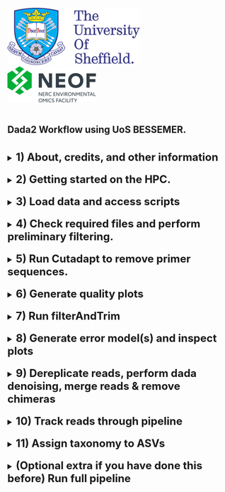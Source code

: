 <img src="images/shef_logo.png"
     alt="Sheffield University Icon"
     style="left; margin-right: 10px;" />
<img src="images/NEOF.png"
    alt="NEOF Icon"
    style="left; margin-right: 10px;" />
<br>
<br>
## Dada2 Workflow using UoS BESSEMER.
<br>
<font size="4">
<details><summary><font size="5"><b>1) About, credits, and other information</b></font></summary>
  <br>
  <br>
  This HPC tutorial is based largely upon the dada2 (v.1.8) tutorial published by
  Benjamin Callahan on the dada2 GitHub page
  (https://benjjneb.github.io/dada2/tutorial_1_8.html).

  The core of the data processing is identical to that in the above, with modifications
  to allow it to be easily run on a remote HPC system.

  Whilst it has been written for use with The University of Sheffield's
  [BESSEMER](https://docs.hpc.shef.ac.uk/en/latest/bessemer/index.html) system,
  the below should be applicable to any GNU/Linux based HPC system, with
  appropriate modification (your mileage may vary).

  Code which the user (that's you) must run is highlighted in a code block like this:
  ```
  I am code - you must run me
  ```
  Sometimes the desired output from a command is included in the code block as a comment.
  For example:
  ```
  Running this command
  # Should produce this output
  ```

  Filepaths within normal text are within single quote marks, like this:

  '/home/user/a_file_path'
  <br><br>
  Contact: Graeme Fox //  g.fox@sheffield.ac.uk
  </details>
<br>
<details><summary><font size="5"><b>2) Getting started on the HPC.</b></font></summary>
  <br>
  <br>
  <font size="4"><b>2.1) Access the HPC</b></font>
  <br>
  To access the BESSEMER high-performance computer (HPC) you must be connected
  to the university network - this can be achieved remotely by using the
  virtual private network (VPN) service.

  [Please see the university IT pages for details on how to connect to the VPN.](https://students.sheffield.ac.uk/it-services/vpn)

  Once connected to the VPN you also need to connect to the HPC using a secure shell (SSH)
  connection. This can be achieved using the command line on your system or a software package
  such as [MobaXterm](https://mobaxterm.mobatek.net/).

  [See the university pages for guidance on how to connect to the VPN](https://docs.hpc.shef.ac.uk/en/latest/hpc/index.html).

  <br>
  <font size="4"><b>2.2) Access a worker node on BESSEMER</b></font>
  <br>
  Once you have successfully logged into BESSEMER, you need to access a worker node:

  ```
  srun --pty bash -l
  ```
  You should see that the command prompt has changed from

  ```
  [<user>@bessemer-login2 ~]$
  ```
  to
  ```
  [<user>@bessemer-node001 ~]$
  ```
  ...where \<user\> is your The University of Sheffield (TUoS) IT username.


  <br>
  <font size="4"><b>2.3) Load the Genomics Software Repository</b></font>
  <br>
  The Genomics Software Repository contains several pre-loaded pieces of software
  useful for a range of genomics-based analyses, including this one.

  Did you receive the following message when you accessed the worker node?
  ```
  Your account is set up to use the Genomics Software Repository
  ```

  If so, you are set up and do not need to do the following step.
  If not, enter the following:
  ```
  echo -e "if [[ -e '/usr/local/extras/Genomics' ]];\nthen\n\tsource /usr/local/extras/Genomics/.bashrc\nfi" >> $HOME/.bash_profile
  ```
  ...and then re-load your profile:
  ```
  source ~/.bash_profile
  ```
  Upon re-loading, you should see the message relating to the Genomics Software Repository above.

  <font size="4"><b>2.4) Running scripts on the HPC cluster</b></font>
  <br>
  Each step in the following workflow consist of two separate scripts; an R script (file extension: .R)
  and a shell script (file extension: .sh).
  <br>
  The R script contains the instructions to perform the dada2 analysis and by submitting it as a
  script rather than individual commands, as you may be used to doing in RStudio, we can run lots
  of steps in succession without requiring any additional input.
  <br>
  In order to submit a job to the high performance computing (HPC) cluster we need to wrap the R script
  up in a shell script - this script requests resources and adds our job into the queue.

  An example of a pair of these scripts can be seen in the 'scripts' directory

  ```
  ls scripts/01*
  scripts/01_remove_Ns.R  scripts/01_run_remove_Ns.sh
  ```

  To add our 'remove Ns' job to the job scheduler, we would submit the shell script using 'qsub'
  (don't do this yet, simply an example).

  ```
  ## EXAMPLE, DON'T RUN
  qsub scripts/scripts/01_run_remove_Ns.sh
  ```

  We could then view the job that we have submitted to the job queue using 'squeue'.

  ```
  squeue --me

  ```

  The job will then receive the allocated resources, the task will run, and the appropriate output files generated.
  In the following workflow, since the output from a particular step is often the input for the next step, you need
  to wait for each job to finish before submitting the next.
  You have the option to provide an email address to receive a notification when each job is complete.


  <br>
  <font size="4"><b>2.5) Passing command line arguments to a script</b></font>
  <br>
  As well as running the standardised dada2 scripts there are some parameters which will be unique to you, or
  your project. For example, these might be your primer sequences or trimming parameters.<br>

  To run a script with these extra parameters (termed 'arguments') we supply them on the command line with a 'flag'.
  For example, you might supply your email address to a script using the '-E' flag as

  ```
  a_demo_script.sh -E <user>@university.ac.uk
  ```
  </details>
  <br>

  <details><summary><font size="5"><b>3) Load data and access scripts</b></font></summary>
  <br>
  <br>
  <font size="4"><b>3.1) Create a working directory and load your data</b></font>
  <br>
  You should work in the directory '/fastdata' on BESSEMER as this allows shared access to your files
  and commands, useful for troubleshooting.

  Check if you already have a directory in '/fastdata' by running the command exactly as it appears below.

  ```
  ls /usr/$USER
  ```

  If you receive the message
  ```
  ls: cannot access /fastdata/<user>: No such file or directory
  ```
  Then you need to create a new folder in '/fastdata' using the command exactly as it appears below:

  ```
  mkdir -m 0700 /fastdata/$USER
  ```

  Create new subdirectories to keep your scripts, data files, and R objects organised:
  ```
  mkdir /fastdata/$USER/my_project
  mkdir /fastdata/$USER/my_project/scripts
  mkdir /fastdata/$USER/my_project/raw_data
  mkdir /fastdata/$USER/my_project/working_data
  mkdir /fastdata/$USER/my_project/R_objects
  ```
  <br>
  <font size="4"><b>3.2) Required data inputs</b></font>
  <br>
  For this workflow, you need to provide the raw, paired-end DNA sequence data
  and also a suitably formatted reference database applicable to your choice of metabarcoding
  marker.
  The dada2 authors maintain some correctly formatted databases at (https://benjjneb.github.io/dada2/training.html)
  although these are (currently) only suitable for 16S markers.
  <br>
  <br>
  <font size="4"><b>3.3) Load required data onto the HPC</b></font>
  If you have sequenced your samples with NEOF, and have been notified that your data
  has been received, then you should be able to find your data on the HPC server.

  Data is generally stored in the shared space '/shared/molecol2/NBAF/MiSeq/'.

  View the data directories contained within it and identify the one that belongs to you.
  ```
  ls /shared/molecol2/NBAF/MiSeq/
  ```

  If, for example, your data directory was called 'NBAF_project_010122', then you would
  copy it onto your raw_data directory with the following:
  ```
  cp -r /shared/molecol2/NBAF/MiSeq/NBAF_project_010122/ /fastdata/$USER/my_project/raw_data/
  ```

  Alternatively, to copy data from your personal computer onto the HPC you need to use a file transfer
  application such as 'scp' (advanced), MobaXterm, or [FileZilla](https://filezilla-project.org/).
  Ensure to copy the data into your '/fastdata/<user>my_project/raw_data folder'.

  Run 'ls' on your 'raw_data' folder and you should see something like the following
  ```
  ls raw_data
  # sample1_S1_R1_001.fq.gz
  # sample1_S1_R2_001.fq.gz
  # sample2_S2_R1_001.fq.gz
  # sample2_S2_R2_001.fq.gz
  ```
  <br>

  <font size="4"><b>3.4) Data file naming convention</b></font>
  <br>
  The workflow assumes that the '/fastdata/<user>my_project/raw_data' directory contains sequence data that is:

  * Paired (two files per biological sample)

  * Demultiplexed

  * FASTQ format

  * (optional, but recommended) in the compressed .gz format

  Each pair of files relating to each biological sample should ideally have the following naming convention:
  <br>
  <i>(although any convention with consistent naming of R1 and R2 files is acceptable).</i>
  ```
  <sample_ID>_S<##>_R1_001.fastq.gz

  <sample_ID>_S<##>_R2_001.fastq.gz
  ```

  Where \<sample_ID\> is a unique identifier, and S<##> is a sample number (generally assigned by the sequencer itself).

  For example, a pair of files might look like this:

  ```
  SoilGB_S01_R1_001.fastq.gz

  SoilGB_S01_R2_001.fastq.gz
  ```

  <br><br>
  <font size="4"><b>3.5) Automatic detection of file extensions</b></font>
  <br>
  The scripts below attempt to determine which are your paired 'R1' files and
  which are the paired 'R2' files automatically based on their file names. During the
  first step (N-removal), a log file named something
  like "01_run_remove_Ns.o2658422" will be generated which contains the automatically
  detected extensions.
  <br><br>
  If the extensions automatically detected are correct, you do not need to do
  anything. If they are incorrect then you can override the automatic process
  by specifying the R1 extensions (-W) and the R2 (-P) extensions.
  <br><br> This automatic detection occurs throughout the workflow but you can
  specify the extensions at steps where they are required using -W and -P if necessary.
  <br>
  <br>
  <b><font size="4">3.6) Copy the dada2 R scripts</b></font>
  <br>
  Copy the required R scripts for the dada2 workflow into your 'scripts' directory.

  ```
  cp /fastdata/bi1xgf/dada2_hpc_scripts/* /fastdata/$USER/my_project/scripts
  ```
  <br>
  </details>
<br>
<details><summary><font size="5"><b>4) Check required files and perform preliminary filtering.</font></b></summary>
  <br>
  <br>
  <font size="4"><b>4.1) Check files and activate R environment</b></font>
  <br>
  Ensure that:

  * you are in the 'my_project' directory

  * you have the 'raw_data', 'scripts', 'working_data', and 'R objects' directories present

  * the 'raw_data' directory contains your sequence files

  * the 'scripts' directory contains the R (.R files) and shell scripts (.sh files).

  ```
  pwd
  # /fastdata/$USER/my_project

  ls
  # raw_data  scripts   working_data  R_objects

  ls raw_data/
  # raw_input_file_S01_001_R1.fastq.gz
  # raw_input_file S01_001_R2.fastq.gz
  # [.... lots more data files here....]

  ls scripts/
  #00_run_full_pipeline.sh  
  #01_remove_Ns.R
  #01_run_remove_Ns.sh
  # [.... lots more data scripts here....]


  ```
  You should also be able to load the R environment without seeing any error messages:
  ```
  module load R/4.0.0-foss-2020a
  ```

  If any of this is missing, go back to section 3 above and double check everything.
  <br>
  <br>
  <font size="4"><b>4.2 Remove reads with Ns</b></font>
  <br>
  Dada2 requires reads which do not contain any N characters. An N may be introduced
  into a sequence read when the sequencing software is unable to confidently basecall
  that position. This will likely be a small proportion of the sequence reads in the input
  files.

  <br><br>
  To perform the N removal, submit the '01_run_remove_Ns.sh' script as shown below.
  <br><br>
  <b>The command line arguments you must supply are:</b><br>
  - the directory of raw data files (-D)
  <br><br>
  <b>Optionally, you can also supply:</b><br>
  - an email address to receive notifications (-E flag).
  - the R1 specific file extension (-W)
  - the R2 specific file extension (-P)
  <br><br>

  ```
  qsub scripts/01_run_remove_Ns.sh -D raw_data/ -E user@university.ac.uk

  ```
  </details>
  <br>
  <details><summary><font size="5"><b>5) Run Cutadapt to remove primer sequences.</font></b></summary>
  <br>
  The next stage is to run Cutadapt on the data. <a href="https://cutadapt.readthedocs.io/en/stable/index.html">Cutadapt</a>
  is a tool for finding and removing primer sequences from next-generation sequencing data. First, a scan is performed to check for primers in the data, then Cutadapt is performed, and finally a further scan occurs to check that no primers remain.
  <br>
  Two files will be generated in the 'working_data' directory: "pre_trim_primer_counts.tsv" and post_trim_primer_counts.tsv, as well as the Cutadapt-processed sequence files in the directory 'working_data/cutadapt'.
  <br><br>
  To run cutadapt on the files, submit the '02_run_cutadapt.sh' script as shown below
  <br><br>
  <b>The command line arguments you must supply are:</b><br>
  - the directory of raw data (-D)<br>
  - the forward primer sequence (-F)<br>
  - the reverse primer sequence (-R)<br>
  <br>
  <b>Optionally, you can also supply:</b><br>
  - an email address to receive notifications (-E)<br>
  - a minimum read length (any processed reads shorter than this length are discarded) (-M)<br>
  - the number of occurrences of a primer to be trimmed (-N)<br><br>

  <b>Consider</b><br>
  Imposing a minimum length can stop cutadapt from generating sequences of length zero (suggested value: -M 10, default value: -M 0).<br><br>
  Allowing multiple occurrences of a primer to be trimmed is useful as a single read can sometimes contain multiple instances of the
  same adapter (suggested value: -N 2, default value: -N 1).
  <br><br>
  An example command is given below but you will need to replace the primer sequences with those suitable for your data.

  ```
  qsub scripts/02_run_cutadapt.sh -D raw_data/ -F CCTACGGGNGGCWGCAG -R GACTACHVGGGTATCTAATCC -M 10 -N 2 -E user@university.ac.uk
  ```

  Once Cutadapt has run you can check that it has successfull removed all the primer sequences from your reads.<br>
  Both before and after the Cutadapt run itself, the script counts occurrences of primer sequences in your data and
  deposits these read counts in the file 'working_data/02_pre_trim_primer_counts.tsv' and 'working_data/02_post_trim_primer_counts.tsv'.

  Check and compare the contents of these files:
  ```
  head working_data/02*
  ```

  If the 'pre' file contains lots of non-zero numbers, and the 'file' contains only zeroes, everything has worked correctly.
  Failing this you may need to re-run Cutadapt with different parameters (check your primer sequences, for instance).

  </details>
  <br>

  <details><summary><font size="5"><b>6) Generate quality plots</b></font></summary>

  Having trimmed the adapters from the reads, we can then generate quality plots.
  This allows us to see how
  the overall quality of the sequence data changes throughout the reads and will inform
  quality trimming parameters that we use later.
  <br><br>
  To generate quality plots, submit the '03_run_raw_quality_plots.sh' script as shown below.
  <br><br>
  <b>The command line arguments you must supply are:</b><br>
  - an email address to receive a pdf of the quality plots (-E)

  ```
  qsub scripts/03_run_raw_quality_plots.sh -E user@university.ac.uk

  ```
  Once the job has run, it may take a couple of minutes for the email containing the plots
  to arrive.
  </details>
  <br>

  <details><summary><font size="5"><b>7) Run filterAndTrim</b></font></summary>
  <br>
  From the quality plots generated earlier we need to determine some trimming parameters
  to apply to the raw data. <br>
  <br>
  You will likely notice that the quality scores
  decrease as the position in the read increases. You should determine a position in
  the read (I.e. a position on the x-axis) where the reads should be truncated. This
  will remove the lower quality data to the right of that position. The R1 and R2
  reads may need a different truncation value (often R2 needs to truncated to a
  shorter length).

  For example, in the example below the data quality declines rapidly at around
  position 160 in both the R1 and R2 reads. The truncation parameter for both should
  therefore be 160.

  <img src="images/trim_example.png"
       alt="Quality plots example"
       style="left; margin-right: 10px; width:700px;" />
  (Image credit: https://benjjneb.github.io/dada2/tutorial.html, distributed under a Creative Commons BY 4.0 licence.)

  <br>

  <b>A Note on optimising trimming parameters</b><br>
  You may want to run '04_filterAndTrim.sh' several times to optimise the various trimming parameters. You can choose to just process the first two sequence
  files (and receive the quality plots) for speed before applying your optimised parameters to the full dataset. To enable this "subset" mode, use the -U flag detailed below.
  <br><br>
  To perform the filter and trim step, submit the '04_run_filterAndTrim.sh' script as shown below.
  <br><br>
  <b>The command line arguments you must supply are:</b><br>
  - an email address to receive a pdf of the quality plots (-E)

  filterAndTrim will run using the default parameters if you don't submit any further optional parameters.

  <br>
  <b>Optionally, you can also supply:</b><br>
  - truncation length for the R1 forward read (-T flag)<br>
  - truncation length for the R2 reverse read (-S flag)<br>
  - maxEE for the R1 forward read (-G flag)<br>
  - maxEE for the R2 reverse read (-H flag)<br>
  - truncQ (-Q flag)<br>
  - minimum length (-L flag)<br>
  - apply filterAndTrim to a small subset of files (-U TRUE)<br>
  <br><br>

  The truncation parameters trim reads to a fixed maximum length specified by the user.
  MaxEE control the allowed number of expected errors in each read.
  truncQ truncates reads at the first instance of a base with less than or equal to the value specified by the user.
  Minimum length removes reads shorter than the value specified by the user.

  To just filter a subset of files, use set -U as TRUE, as in the example below.

  <br>

  More details about these dada2 trimming parameters can be found on the dada2
  [tutorial pages](https://benjjneb.github.io/dada2/tutorial_1_8.html).

  Submit the filterAndTrim job to the job scheduler, along the command line arguments with something similar to the following:

  ```
  qsub scripts/04_run_filterAndTrim.sh -T 240 -S 220 -G 2 -H 2 -Q 2 -L 50 -E user@university.ac.uk

  ## to filterAndTrim just a small subset of samples, set -U as TRUE:
  qsub scripts/04_run_filterAndTrim.sh -T 240 -S 220 -G 2 -H 2 -Q 2 -L 50 -U TRUE -E user@university.ac.uk
  ```
  <br>
  </details>
  <br>
  <details><summary><font size="5"><b>8) Generate error model(s) and inspect plots</b></font></summary>
  <br>

  For the dada2 error correction to run, dada2 must first model the error rates of the datasets using both the forward
  and reverse reads. Since each dataset is produced under unique conditions, it will also have a specific error-signature.

  To run the error modelling and produce plots showing the estimated error rates submit the '05_run_generate_error_model.sh' script as shown below.
  <br><br>
  <b>The command line arguments you must supply are:</b><br>
  - an email address to receive a pdf of the error model plots (-E)

  ```
  qsub scripts/05_run_generate_error_model.sh -E user@university.ac.uk
  ```

  The data in the plots show the error rates for the possible type of transition (A being mis-detected as T, G being mis-detected as C, etc.).
  The red line is the rate of substitution based on the quality score. The black line is the estimated error rate, and the black dots are the observed values.

  We expect to see the observed points match up with the estimated line. We also expect to see the overall error rate decrease with increasing quality score.

  </details>
  <br>
  <details><summary><font size="5"><b>9) Dereplicate reads, perform dada denoising, merge reads & remove chimeras</b></font></summary>
  <br>
  This step incorporates several of the dada2 processses:<br>

  - Reads are dereplicated (identical reads are collapsed together so save processing time later)<br><br>
  - The main dada2 denoising algorithm is applied to the reads (this is the all important identification of Amplicon Sequence Variants (ASVs))<br><br>
  - Reads are merged (paired end reads from the sequencer are merged using their overlap to produce a single, higher quality read)<br><br>
  - Chimeric reads are identified and removed.<br><br>
  <br>
  To perform the dereplication, denoising, read merging, and chimera removal step, submit the '06_run_derep_dada2_merge_remove_chimeras.sh' script as shown below.<br><br>
  <b>Optionally, you can supply:</b><br>
  - an email address to receive notifications (-E) <br>

  ```
  qsub scripts/06_run_derep_dada2_merge_remove_chimeras.sh -E user@university.ac.uk
  ```

  <br>
  </details>
  <br>
  <details><summary><font size="5"><b>10) Track reads through pipeline</b></font></summary>
  <br>
  Having applied quality trimming, dada2 denoising and chimera removal (amongst other processes), it is a good idea to track how many
  reads have been removed at each stage as this may allow the identification of any issues in the data.<br><br>
  To generate a table summarising the numbers of reads surviving each process, run the '07_run_sequence_tracking.sh' script as below:
  <br><br>
  <b>The command line arguments you must supply are:</b><br>
  - an email address to receive the read tracking table (-E)

  ```
  qsub scripts/07_run_sequence_tracking.sh -E user@university.ac.uk
  ```  

  </details>
  <br>
  <details><summary><font size="5"><b>11) Assign taxonomy to ASVs</b></font></summary><br><br>
  Now we have a set of ASVs, the final stage of the dada2 workflow is to assign a taxonomy to each ASV.
  Here, each ASV is compared to the reference database and assigned a taxonomy based on the closest sequence match.<br><br>

  To perform the taxonomy assignment step, submit the '08_run_assign_taxonomy.sh' script as shown below.<br><br>
  <b>The command line arguments you must supply are:</b><br>
  - an appropriate reference database (-B)
  <br><br>
  <b>Optionally, you can supply:</b><br>
  - an email address to the taxonomic assignments (-E) <br>

  ```
  qsub scripts/08_run_assign_taxonomy.sh -B /fastdata/bi1xgf/16S_databases/dada2_formatted_dbs/gg_13_5_dada_fmt.fa -E user@university.ac.uk

  ```  
  </details>
  <br>

  <details><summary><font size="5"><b>(Optional extra if you have done this before) Run full pipeline</b></font></summary>
  <br>
  You can run the full pipeline with a single command using the '00_run_full_pipeline.sh' script. The folder structure needs
  to be set up as if you were running the pipeline one step at a time.
  <br>
  <b>The command line arguments you must supply are:</b><br>
  - the directory of raw data (-D)<br>
  - an email address to receive notifications and plots (-E)<br>
  - the forward primer used to generate the amplicons (-F)<br>
  - the reverse primer used to generate the amplicons (-R)<br>
  - a correctly formatted fasta reference database to assign taxonomy to ASVs (-B)<br><br>

  <b>Optionally, you can also supply:</b><br>
  - the R1 specific section of file names (generally automatically detected) (-W)<br>
  - the R2 specific section of file names (generally automatically detected) (-P)<br>
  - the minimum length of a read allowed to pass Cutadapt (-M)<br>
  - the maximum number of occurrences of an adapter to be removed by Cutadapt (-N)<br>
  - truncation length for the R1 forward read (-T flag)<br>
  - truncation length for the R2 reverse read (-S flag)<br>
  - maxEE for the R1 forward read (-G flag)<br>
  - maxEE for the R2 reverse read (-H flag)<br>
  - truncQ (-Q flag)<br>
  - minimum length (-L flag)<br><br>

  Run the '00_run_full_pipeline.sh' script:

  ```
  qsub scripts/00_run_full_pipeline.sh -D raw_data/ -E user@university.ac.uk -F AGGTCTAGTA -R GTGATGCTAG -D my_ref_database.fa
  ```
  </details>
  </font>
